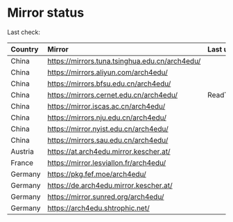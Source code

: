 <script src="./time.js"></script>
# Mirror status
Last check: <script type="text/javascript">localize(1749662572.5761688);</script>

|Country|Mirror|Last update|
|:------|:-----|:----------|
|China|https://mirrors.tuna.tsinghua.edu.cn/arch4edu/|<script type="text/javascript">localize(1749624578);</script>|
|China|https://mirrors.aliyun.com/arch4edu/|<script type="text/javascript">localize(1749624578);</script>|
|China|https://mirrors.bfsu.edu.cn/arch4edu/|<script type="text/javascript">localize(1749624578);</script>|
|China|https://mirrors.cernet.edu.cn/arch4edu/|ReadTimeout|
|China|https://mirror.iscas.ac.cn/arch4edu/|<script type="text/javascript">localize(1749624578);</script>|
|China|https://mirrors.nju.edu.cn/arch4edu/|<script type="text/javascript">localize(1749538053);</script>|
|China|https://mirror.nyist.edu.cn/arch4edu/|<script type="text/javascript">localize(1749624578);</script>|
|China|https://mirrors.sau.edu.cn/arch4edu/|<script type="text/javascript">localize(1731653531);</script>|
|Austria|https://at.arch4edu.mirror.kescher.at/|<script type="text/javascript">localize(1749624578);</script>|
|France|https://mirror.lesviallon.fr/arch4edu/|<script type="text/javascript">localize(1749020703);</script>|
|Germany|https://pkg.fef.moe/arch4edu/|<script type="text/javascript">localize(1749624578);</script>|
|Germany|https://de.arch4edu.mirror.kescher.at/|<script type="text/javascript">localize(1749624578);</script>|
|Germany|https://mirror.sunred.org/arch4edu/|<script type="text/javascript">localize(1749624578);</script>|
|Germany|https://arch4edu.shtrophic.net/|<script type="text/javascript">localize(1749624578);</script>|

<script src="./tablefilter/tablefilter.js"></script>
<script src="./table.js"></script>